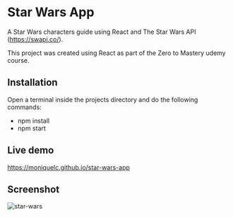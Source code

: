 # Star Wars App
A Star Wars characters guide using React and The Star Wars API (https://swapi.co/).

This project was created using React as part of the Zero to Mastery udemy course.

## Installation
Open a terminal inside the projects directory and do the following commands:
* npm install
* npm start

## Live demo
https://moniquelc.github.io/star-wars-app

## Screenshot
![star-wars](https://user-images.githubusercontent.com/44783393/70231599-eda91c80-175a-11ea-8558-06903f8955a2.png)
